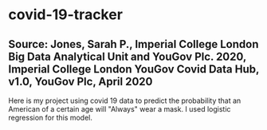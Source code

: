 # covid-19-tracker

## Source: Jones, Sarah P., Imperial College London Big Data Analytical Unit and YouGov Plc. 2020, Imperial College London YouGov Covid Data Hub, v1.0, YouGov Plc, April 2020

Here is my project using covid 19 data to predict the probability that an American of a certain age will "Always" wear a mask.
I used logistic regression for this model.

